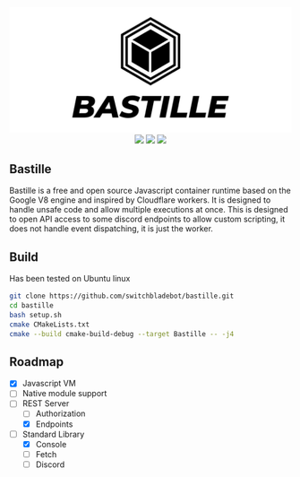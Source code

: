 <div align="center">
  <img src="https://raw.githubusercontent.com/SwitchbladeBot/bastille/master/assets/Banner.png"/>
  <br>
  <img src="https://www.codefactor.io/repository/github/switchbladebot/bastille/badge">
  <img src="https://img.shields.io/github/workflow/status/SwitchbladeBot/bastille/master">
  <img src="https://img.shields.io/github/license/SwitchbladeBot/bastille">
</div>

## Bastille
Bastille is a free and open source Javascript container runtime based on the Google V8 engine and inspired by Cloudflare workers. It is designed to handle unsafe code and allow multiple executions at once. This is designed to open API access to some discord endpoints to allow custom scripting, it does not handle event dispatching, it is just the worker.

## Build
Has been tested on Ubuntu linux
```bash
git clone https://github.com/switchbladebot/bastille.git
cd bastille
bash setup.sh
cmake CMakeLists.txt
cmake --build cmake-build-debug --target Bastille -- -j4
```

## Roadmap
- [x] Javascript VM
- [ ] Native module support
- [ ] REST Server
	- [ ] Authorization
	- [x] Endpoints
- [ ] Standard Library
	- [x] Console
	- [ ] Fetch
	- [ ] Discord
